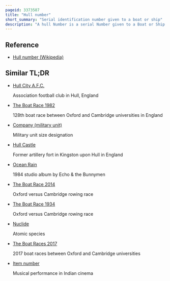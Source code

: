 ```yaml
---
pageid: 3373587
title: "Hull number"
short_summary: "Serial identification number given to a boat or ship"
description: "A hull Number is a serial Number given to a Boat or Ship. For the military, a lower Number Implies an older Vessel. For civil Use the Hin is used to trace the Boat's History. The exact Usage Varies by Country and Type."
---
```


## Reference

- [Hull number (Wikipedia)](https://en.wikipedia.org/?curid=3373587)

## Similar TL;DR

- [Hull City A.F.C.](/tldr/en/hull-city-afc)

  Association football club in Hull, England

- [The Boat Race 1982](/tldr/en/the-boat-race-1982)

  128th boat race between Oxford and Cambridge universities in England

- [Company (military unit)](/tldr/en/company-military-unit)

  Military unit size designation

- [Hull Castle](/tldr/en/hull-castle)

  Former artillery fort in Kingston upon Hull in England

- [Ocean Rain](/tldr/en/ocean-rain)

  1984 studio album by Echo & the Bunnymen

- [The Boat Race 2014](/tldr/en/the-boat-race-2014)

  Oxford versus Cambridge rowing race

- [The Boat Race 1934](/tldr/en/the-boat-race-1934)

  Oxford versus Cambridge rowing race

- [Nuclide](/tldr/en/nuclide)

  Atomic species

- [The Boat Races 2017](/tldr/en/the-boat-races-2017)

  2017 boat races between Oxford and Cambridge universities

- [Item number](/tldr/en/item-number)

  Musical performance in Indian cinema
